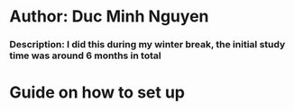 # Author: Duc Minh Nguyen
### Description: I did this during my winter break, the initial study time was around 6 months in total
# Guide on how to set up
